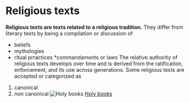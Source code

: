 # Religious texts
**Religious texts are texts related to a religious tradition.**
They differ from literary texts by being a compilation or discussion of
* beliefs
* mythologies
* ritual prractices
*commandaments or laws
The relative authority of religious texts develops over time and is derived from the ratification, enforcement, and its use across generations.
Some religious texts are accepted or categorized as
1. canonical
2. non canonical
![Holy books](https://qph.fs.quoracdn.net/main-qimg-ba2d9469a66506c70d7e54c776a7a00a)
[Holy books](https://en.wikipedia.org/wiki/Religious_text)
